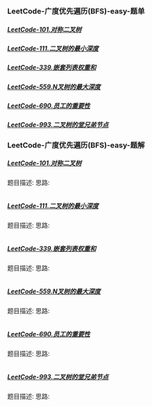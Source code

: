 ### <a id="_link_click_group">LeetCode-广度优先遍历(BFS)-easy-题单</a>
##### [LeetCode-101.对称二叉树](#_id101)
##### [LeetCode-111.二叉树的最小深度](#_id111)
##### [LeetCode-339.嵌套列表权重和](#_id339)
##### [LeetCode-559.N叉树的最大深度](#_id559)
##### [LeetCode-690.员工的重要性](#_id690)
##### [LeetCode-993.二叉树的堂兄弟节点](#_id993)

### LeetCode-广度优先遍历(BFS)-easy-题解
##### <a id="_id101">[LeetCode-101.对称二叉树](#_link_click_group)</a>
题目描述:
思路:
```

```
##### <a id="_id111">[LeetCode-111.二叉树的最小深度](#_link_click_group)</a>
题目描述:
思路:
```

```
##### <a id="_id339">[LeetCode-339.嵌套列表权重和](#_link_click_group)</a>
题目描述:
思路:
```

```
##### <a id="_id559">[LeetCode-559.N叉树的最大深度](#_link_click_group)</a>
题目描述:
思路:
```

```
##### <a id="_id690">[LeetCode-690.员工的重要性](#_link_click_group)</a>
题目描述:
思路:
```

```
##### <a id="_id993">[LeetCode-993.二叉树的堂兄弟节点](#_link_click_group)</a>
题目描述:
思路:
```

```
